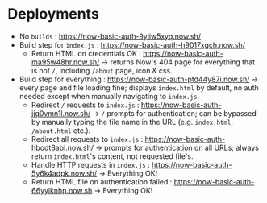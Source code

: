 # Deployments

- No `builds` : https://now-basic-auth-9yiiw5xyq.now.sh/
- Build step for `index.js` : https://now-basic-auth-h9017xgch.now.sh/
  - Return HTML on credentials OK : https://now-basic-auth-ma95w48hr.now.sh/ &rarr; returns Now's 404 page for everything that is not `/`, including `/about` page, icon & css.
- Build step for everything : https://now-basic-auth-ptd44y87i.now.sh/ &rarr; every page and file loading fine; displays `index.html` by default, no auth needed except when manually navigating to `index.js`.
  - Redirect `/` requests to `index.js` : https://now-basic-auth-jjq0vmn1l.now.sh/ &rarr; `/` prompts for authentication; can be bypassed by manually typing the file name in the URL (e.g. `index.html`, `/about.html` etc.).
  - Redirect all requests to `index.js` : https://now-basic-auth-hbodt8abi.now.sh/ &rarr; prompts for authentication on all URLs; always return `index.html`'s content, not requested file's.
  - Handle HTTP requests in `index.js` : https://now-basic-auth-5y6k4adpk.now.sh/ &rarr; Everything OK!
  - Return HTML file on authentication failed : https://now-basic-auth-66yyiknhp.now.sh &rarr; Everything OK!
